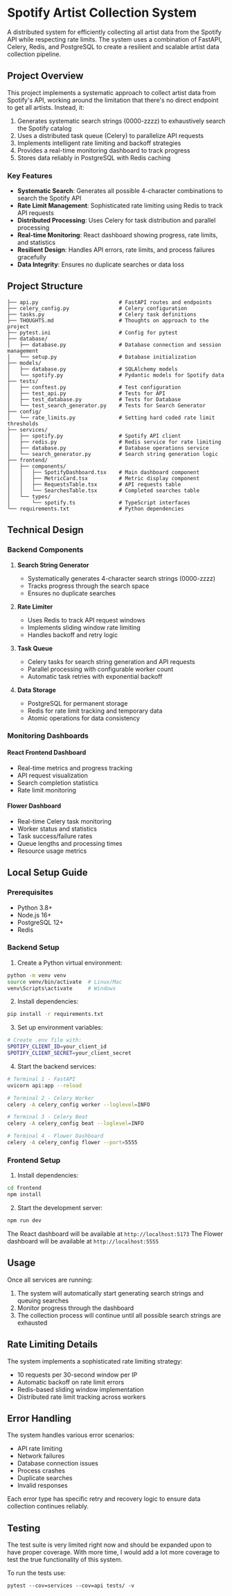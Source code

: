 # Spotify Artist Collection System

A distributed system for efficiently collecting all artist data from the Spotify API while respecting rate limits. The system uses a combination of FastAPI, Celery, Redis, and PostgreSQL to create a resilient and scalable artist data collection pipeline.

## Project Overview

This project implements a systematic approach to collect artist data from Spotify's API, working around the limitation that there's no direct endpoint to get all artists. Instead, it:

1. Generates systematic search strings (0000-zzzz) to exhaustively search the Spotify catalog
2. Uses a distributed task queue (Celery) to parallelize API requests
3. Implements intelligent rate limiting and backoff strategies
4. Provides a real-time monitoring dashboard to track progress
5. Stores data reliably in PostgreSQL with Redis caching

### Key Features

- **Systematic Search**: Generates all possible 4-character combinations to search the Spotify API
- **Rate Limit Management**: Sophisticated rate limiting using Redis to track API requests
- **Distributed Processing**: Uses Celery for task distribution and parallel processing
- **Real-time Monitoring**: React dashboard showing progress, rate limits, and statistics
- **Resilient Design**: Handles API errors, rate limits, and process failures gracefully
- **Data Integrity**: Ensures no duplicate searches or data loss

## Project Structure

```
├── api.py                          # FastAPI routes and endpoints
├── celery_config.py                # Celery configuration
├── tasks.py                        # Celery task definitions
├── THOUGHTS.md                     # Thoughts on approach to the project
├── pytest.ini                      # Config for pytest
├── database/
│   ├── database.py                 # Database connection and session management
│   └── setup.py                    # Database initialization
├── models/
│   ├── database.py                 # SQLAlchemy models
│   └── spotify.py                  # Pydantic models for Spotify data
├── tests/
│   ├── conftest.py                 # Test configuration
│   ├── test_api.py                 # Tests for API
│   ├── test_database.py            # Tests for Database
│   └── test_search_generator.py    # Tests for Search Generator
├── config/
│   └── rate_limits.py              # Setting hard coded rate limit thresholds
├── services/
│   ├── spotify.py                  # Spotify API client
│   ├── redis.py                    # Redis service for rate limiting
│   ├── database.py                 # Database operations service
│   └── search_generator.py         # Search string generation logic
├── frontend/
│   ├── components/
│   │   ├── SpotifyDashboard.tsx    # Main dashboard component
│   │   ├── MetricCard.tsx          # Metric display component
│   │   ├── RequestsTable.tsx       # API requests table
│   │   └── SearchesTable.tsx       # Completed searches table
│   └── types/
│       └── spotify.ts              # TypeScript interfaces
└── requirements.txt                # Python dependencies
```

## Technical Design

### Backend Components

1. **Search String Generator**

   - Systematically generates 4-character search strings (0000-zzzz)
   - Tracks progress through the search space
   - Ensures no duplicate searches

2. **Rate Limiter**

   - Uses Redis to track API request windows
   - Implements sliding window rate limiting
   - Handles backoff and retry logic

3. **Task Queue**

   - Celery tasks for search string generation and API requests
   - Parallel processing with configurable worker count
   - Automatic task retries with exponential backoff

4. **Data Storage**
   - PostgreSQL for permanent storage
   - Redis for rate limit tracking and temporary data
   - Atomic operations for data consistency

### Monitoring Dashboards

#### React Frontend Dashboard

- Real-time metrics and progress tracking
- API request visualization
- Search completion statistics
- Rate limit monitoring

#### Flower Dashboard

- Real-time Celery task monitoring
- Worker status and statistics
- Task success/failure rates
- Queue lengths and processing times
- Resource usage metrics

## Local Setup Guide

### Prerequisites

- Python 3.8+
- Node.js 16+
- PostgreSQL 12+
- Redis

### Backend Setup

1. Create a Python virtual environment:

```bash
python -m venv venv
source venv/bin/activate  # Linux/Mac
venv\Scripts\activate     # Windows
```

2. Install dependencies:

```bash
pip install -r requirements.txt
```

3. Set up environment variables:

```bash
# Create .env file with:
SPOTIFY_CLIENT_ID=your_client_id
SPOTIFY_CLIENT_SECRET=your_client_secret
```

4. Start the backend services:

```bash
# Terminal 1 - FastAPI
uvicorn api:app --reload

# Terminal 2 - Celery Worker
celery -A celery_config worker --loglevel=INFO

# Terminal 3 - Celery Beat
celery -A celery_config beat --loglevel=INFO

# Terminal 4 - Flower Dashboard
celery -A celery_config flower --port=5555
```

### Frontend Setup

1. Install dependencies:

```bash
cd frontend
npm install
```

2. Start the development server:

```bash
npm run dev
```

The React dashboard will be available at `http://localhost:5173`
The Flower dashboard will be available at `http://localhost:5555`

## Usage

Once all services are running:

1. The system will automatically start generating search strings and queuing searches
2. Monitor progress through the dashboard
3. The collection process will continue until all possible search strings are exhausted

## Rate Limiting Details

The system implements a sophisticated rate limiting strategy:

- 10 requests per 30-second window per IP
- Automatic backoff on rate limit errors
- Redis-based sliding window implementation
- Distributed rate limit tracking across workers

## Error Handling

The system handles various error scenarios:

- API rate limiting
- Network failures
- Database connection issues
- Process crashes
- Duplicate searches
- Invalid responses

Each error type has specific retry and recovery logic to ensure data collection continues reliably.

## Testing

The test suite is very limited right now and should be expanded upon to have proper coverage. With more time, I would add a lot more coverage to test the true functionality of this system.

To run the tests use:

```
pytest --cov=services --cov=api tests/ -v
```
